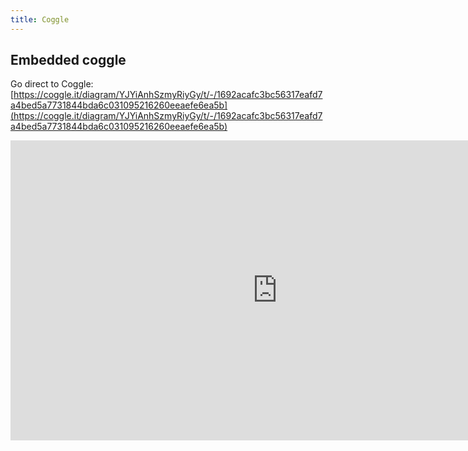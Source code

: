 ```yaml
---
title: Coggle
---
```


## Embedded coggle

Go direct to Coggle: [https://coggle.it/diagram/YJYiAnhSzmyRiyGy/t/-/1692acafc3bc56317eafd7a4bed5a7731844bda6c031095216260eeaefe6ea5b](https://coggle.it/diagram/YJYiAnhSzmyRiyGy/t/-/1692acafc3bc56317eafd7a4bed5a7731844bda6c031095216260eeaefe6ea5b)

<iframe width='853' height='480' src='https://embed.coggle.it/diagram/YJYiAnhSzmyRiyGy/5289fad15b75e83d8422ff239d0ddb8af20c6cb8c1935c6f34f007b660fce033' frameborder='0' allowfullscreen></iframe>
